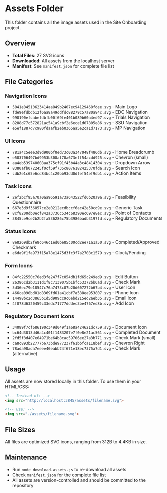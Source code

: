 # Assets Folder

This folder contains all the image assets used in the Site Onboarding project.

## Overview

- **Total Files**: 27 SVG icons
- **Downloaded**: All assets from the localhost server
- **Manifest**: See `manifest.json` for complete file list

## File Categories

### Navigation Icons
- `5841e84510623414aa849b2407ec94129468fdee.svg` - Main Logo
- `fde9efdbdb12f6aa8a49ddfdc88279c57a80a84c.svg` - EDC Navigation
- `998190efcabefdbfb00f69fe401b089b60a4ed97.svg` - Trials Navigation
- `8288d77c572821ac541a9cbf2e6ece1d07805e86.svg` - SSU Navigation
- `e5ef1887d7c980fdaafb2eb0365aa5e2ca1d7173.svg` - MP Navigation

### UI Icons
- `781a4c5eee3d9d900bf0ed73c03a347048f486db.svg` - Home Breadcrumb
- `e583706497bd9953b308af70a673eff54acdd925.svg` - Chevron (small)
- `aa4eb539740608aa375cf91f45b44a3c48414304.svg` - Dropdown Arrow
- `8380afb072245f0cf59f735c8076182425370fda.svg` - Search Icon
- `cdb2e1c65e6cd84bc4c20bb93dd0dfef54ef9db1.svg` - Action Items

### Task Icons
- `2ef2bcf95a70a0aa96591a73a643522fd6b20a9a.svg` - Feasibility Questionnaire
- `667e3d9f36857ce2e0212ecdbccf6ac42e50cd9e.svg` - Generic Task
- `8cf8200db0ecf842a3736c534c68390ec697e8ec.svg` - Point of Contacts
- `3845ce9ce2b2b2fa536286c75b3986badb3197fd.svg` - Regulatory Documents

### Status Icons
- `8e8269db2fe8c646c1ed0be85c00cd2ee71a1a50.svg` - Completed/Approved Checkmark
- `e6da9f1fa973f15a78e1475d3fc3f7a2708c1579.svg` - Clock/Pending

### Form Icons
- `84fc22550c76ed3fe247f7c054db1fd65c249ed9.svg` - Edit Button
- `26386cd2b3111d1f8c7139075b1bfc53372bb6ad.svg` - Check Mark
- `5d36ec79e18547c76a7473c07b20d607272b67b4.svg` - User Icon
- `466ca090bd01d8369fd61a41cbf7a588ea953807.svg` - Phone Icon
- `14498bc2d3865b1d5d909cc9c6ebd215ed2aeb35.svg` - Email Icon
- `4f078d6320459c33edc71777dddec3be4767ed8b.svg` - Add Icon

### Regulatory Document Icons
- `34089f7cf686190c349d049f1a68a424621dc759.svg` - Document Icon
- `bc64d3813d46a4c401f1483207e7f0e8e21ac561.svg` - Completed Document
- `2fd5f8d407e64971be64b8cac59706ee27a3b771.svg` - Check Mark (small)
- `ca8c893b22777b673bde977237f61bbfca118bef.svg` - Chevron Right
- `78ada98ada7eeee46eabb24f671e18ec7375a7d1.svg` - Check Mark (alternative)

## Usage

All assets are now stored locally in this folder. To use them in your HTML/CSS:

```html
<!-- Instead of: -->
<img src="http://localhost:3845/assets/filename.svg">

<!-- Use: -->
<img src="./assets/filename.svg">
```

## File Sizes

All files are optimized SVG icons, ranging from 312B to 4.4KB in size.

## Maintenance

- Run `node download-assets.js` to re-download all assets
- Check `manifest.json` for the complete file list
- All assets are version-controlled and should be committed to the repository
